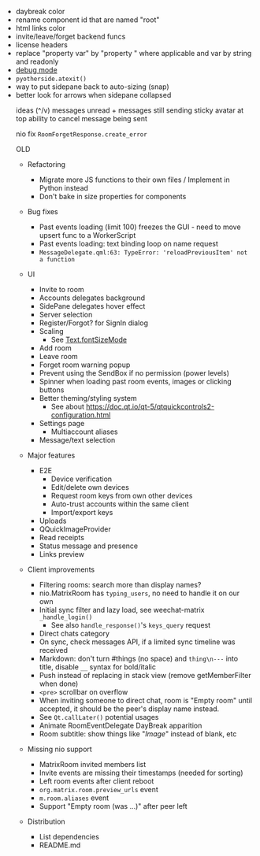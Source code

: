 - daybreak color
- rename component id that are named "root"
- html links color
- invite/leave/forget backend funcs
- license headers
- replace "property var" by "property <object>" where applicable and
  var by string and readonly
- [debug mode](https://docs.python.org/3/library/asyncio-dev.html)
- `pyotherside.atexit()`
- way to put sidepane back to auto-sizing (snap)
- better look for arrows when sidepane collapsed

ideas
(^/v) messages unread + messages still sending
sticky avatar at top
ability to cancel message being sent

nio
fix `RoomForgetResponse.create_error`

OLD

- Refactoring
  - Migrate more JS functions to their own files / Implement in Python instead
  - Don't bake in size properties for components

- Bug fixes
  - Past events loading (limit 100) freezes the GUI - need to move upsert func
    to a WorkerScript
  - Past events loading: text binding loop on name request
  - `MessageDelegate.qml:63: TypeError: 'reloadPreviousItem' not a function`

- UI
  - Invite to room
  - Accounts delegates background
  - SidePane delegates hover effect
  - Server selection
  - Register/Forgot? for SignIn dialog
  - Scaling
    - See [Text.fontSizeMode](https://doc.qt.io/qt-5/qml-qtquick-text.html#fontSizeMode-prop)
  - Add room
  - Leave room
  - Forget room warning popup
  - Prevent using the SendBox if no permission (power levels)
  - Spinner when loading past room events, images or clicking buttons
  - Better theming/styling system
    - See about <https://doc.qt.io/qt-5/qtquickcontrols2-configuration.html>
  - Settings page
    - Multiaccount aliases
  - Message/text selection

- Major features
  - E2E
    - Device verification
    - Edit/delete own devices
    - Request room keys from own other devices
    - Auto-trust accounts within the same client
    - Import/export keys
  - Uploads
  - QQuickImageProvider
  - Read receipts
  - Status message and presence
  - Links preview

- Client improvements
  - Filtering rooms: search more than display names?
  - nio.MatrixRoom has `typing_users`, no need to handle it on our own
  - Initial sync filter and lazy load, see weechat-matrix `_handle_login()`
    - See also `handle_response()`'s `keys_query` request
  - Direct chats category
  - On sync, check messages API, if a limited sync timeline was received
  - Markdown: don't turn #things (no space) and `thing\n---` into title,
    disable `__` syntax for bold/italic
  - Push instead of replacing in stack view (remove getMemberFilter when done)
  - `<pre>` scrollbar on overflow
  - When inviting someone to direct chat, room is "Empty room" until accepted,
    it should be the peer's display name instead.
  - See `Qt.callLater()` potential usages
  - Animate RoomEventDelegate DayBreak apparition
  - Room subtitle: show things like "*Image*" instead of blank, etc

- Missing nio support
  - MatrixRoom invited members list
  - Invite events are missing their timestamps (needed for sorting)
  - Left room events after client reboot
  - `org.matrix.room.preview_urls` event
  - `m.room.aliases` event
  - Support "Empty room (was ...)" after peer left

- Distribution
  - List dependencies
  - README.md
